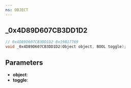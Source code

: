 ```yaml
---
ns: OBJECT
---
```

## _0x4D89D607CB3DD1D2

```c
// 0x4D89D607CB3DD1D2 0x19B17769
void _0x4D89D607CB3DD1D2(Object object, BOOL toggle);
```

## Parameters
* **object**:
* **toggle**:
